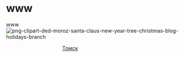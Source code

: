 # www
www
![png-clipart-ded-moroz-santa-claus-new-year-tree-christmas-blog-holidays-branch](https://user-images.githubusercontent.com/114472646/207257376-9aad76d6-c6cc-42a4-8b9c-8ac37727a474.png)
<!-- clock widget start -->
<script type="text/javascript"> var css_file=document.createElement("link"); css_file.setAttribute("rel","stylesheet"); css_file.setAttribute("type","text/css"); css_file.setAttribute("href","https://s.bookcdn.com//css/cl/bw-cl-sm1.css?v=0.0.1"); document.getElementsByTagName("head")[0].appendChild(css_file); </script> <div id="tw_24_1166402626"><div style="width:200px; height:px; margin: 0 auto;"><a href="https://nochi.com/time/tomsk-17430">Томск</a><br/></div></div> <script type="text/javascript"> function setWidgetData_1166402626(data){ if(typeof(data) != 'undefined' && data.results.length > 0) { for(var i = 0; i < data.results.length; ++i) { var objMainBlock = ''; var params = data.results[i]; objMainBlock = document.getElementById('tw_'+params.widget_type+'_'+params.widget_id); if(objMainBlock !== null) objMainBlock.innerHTML = params.html_code; } } } var clock_timer_1166402626 = -1; widgetSrc = "https://widgets.booked.net/time/info?ver=2;domid=589;type=24;id=1166402626;scode=26676;city_id=17430;wlangid=20;mode=1;details=0;background=f3f3f3;border_color=ffffff;color=000000;add_background=ffffff;add_color=333333;head_color=ffffff;border=1;transparent=0"; var widgetUrl = location.href; widgetSrc += '&ref=' + widgetUrl; var wstrackId = ""; if (wstrackId) { widgetSrc += ';wstrackId=' + wstrackId + ';' } var timeBookedScript = document.createElement("script"); timeBookedScript.setAttribute("type", "text/javascript"); timeBookedScript.src = widgetSrc; document.body.appendChild(timeBookedScript); </script>
<!-- clock widget end -->
